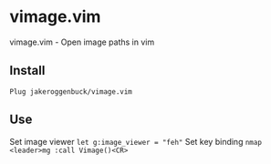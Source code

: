 # vimage.vim
vimage.vim - Open image paths in vim

## Install
`Plug jakeroggenbuck/vimage.vim`

## Use
Set image viewer `let g:image_viewer = "feh"`
Set key binding `nmap <leader>mg :call Vimage()<CR>`
